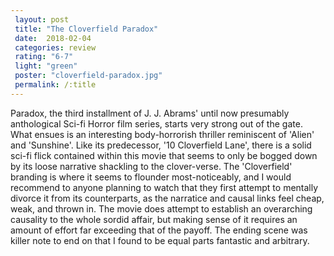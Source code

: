```yaml
---
 layout: post
 title: "The Cloverfield Paradox"
 date:  2018-02-04
 categories: review 
 rating: "6-7"
 light: "green"
 poster: "cloverfield-paradox.jpg"
 permalink: /:title
---
```


Paradox, the third installment of J. J. Abrams' until now presumably anthological Sci-fi Horror film series, starts very strong out of the gate. What ensues is an interesting body-horrorish thriller reminiscent of 'Alien' and 'Sunshine'. Like its predecessor, '10 Cloverfield Lane', there is a solid sci-fi flick contained within this movie that seems to only be bogged down by its loose narrative shackling to the clover-verse. The 'Cloverfield' branding is where it seems to flounder most-noticeably, and I would recommend to anyone planning to watch that they first attempt to mentally divorce it from its counterparts, as the narratice and causal links feel cheap, weak, and thrown in. The movie does attempt to establish an overarching causality to the whole sordid affair, but making sense of it requires an amount of effort far exceeding that of the payoff. The ending scene was killer note to end on that I found to be equal parts fantastic and arbitrary.
